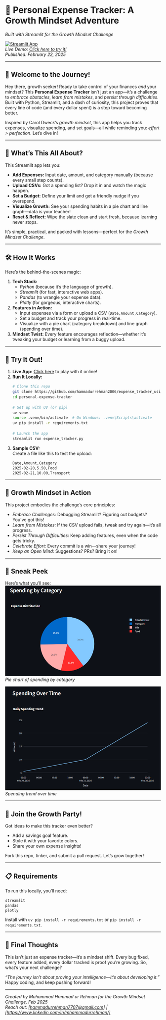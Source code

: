 # 🌱 Personal Expense Tracker: A Growth Mindset Adventure  
*Built with Streamlit for the Growth Mindset Challenge*  

[![Streamlit App](https://static.streamlit.io/badges/streamlit_badge_black_white.svg)](https://extrack.streamlit.app)  
*Live Demo: [Click here to try it!](https://extrack.streamlit.app)*  
*Published: February 22, 2025*  

---

## 🚀 Welcome to the Journey!  
Hey there, growth seeker! Ready to take control of your finances *and* your mindset? This **Personal Expense Tracker** isn’t just an app—it’s a challenge to *embrace obstacles*, *learn from mistakes*, and *persist through difficulties*. Built with Python, Streamlit, and a dash of curiosity, this project proves that every line of code (and every dollar spent) is a step toward becoming better.  

Inspired by Carol Dweck’s *growth mindset*, this app helps you track expenses, visualize spending, and set goals—all while reminding you: *effort > perfection*. Let’s dive in!

---

## 🌟 What’s This All About?  
This Streamlit app lets you:  
- **Add Expenses:** Input date, amount, and category manually (because every small step counts).  
- **Upload CSVs:** Got a spending list? Drop it in and watch the magic happen.  
- **Set a Budget:** Define your limit and get a friendly nudge if you overspend.  
- **Visualize Growth:** See your spending habits in a pie chart and line graph—data is your teacher!  
- **Reset & Reflect:** Wipe the slate clean and start fresh, because learning never stops.  

It’s simple, practical, and packed with lessons—perfect for the *Growth Mindset Challenge*.  

---

## 🛠️ How It Works  
Here’s the behind-the-scenes magic:  
1. **Tech Stack:**  
   - *Python* (because it’s the language of growth).  
   - *Streamlit* (for fast, interactive web apps).  
   - *Pandas* (to wrangle your expense data).  
   - *Plotly* (for gorgeous, interactive charts).  
2. **Features in Action:**  
   - Input expenses via a form or upload a CSV (`Date,Amount,Category`).  
   - Set a budget and track your progress in real-time.  
   - Visualize with a pie chart (category breakdown) and line graph (spending over time).  
3. **Mindset Twist:** Every feature encourages reflection—whether it’s tweaking your budget or learning from a buggy upload.  

---

## 🎯 Try It Out!  
1. **Live App:** [Click here](https://extrack.streamlit.app) to play with it online!  
2. **Run It Locally:**  
   ```bash
   # Clone this repo
   git clone https://github.com/hammadurrehman2006/expense_tracker_using_streamlit.git
   cd personal-expense-tracker
   
   # Set up with UV (or pip)
   uv venv
   source .venv/bin/activate  # On Windows: .venv\Scripts\activate
   uv pip install -r requirements.txt
   
   # Launch the app
   streamlit run expense_tracker.py
   ```
3. **Sample CSV:**  
   Create a file like this to test the upload:  
   ```
   Date,Amount,Category
   2025-02-20,5.50,Food
   2025-02-21,10.00,Transport
   ```

---

## 🌈 Growth Mindset in Action  
This project embodies the challenge’s core principles:  
- *Embrace Challenges:* Debugging Streamlit? Figuring out budgets? You’ve got this!  
- *Learn from Mistakes:* If the CSV upload fails, tweak and try again—it’s all progress.  
- *Persist Through Difficulties:* Keep adding features, even when the code gets tricky.  
- *Celebrate Effort:* Every commit is a win—share your journey!  
- *Keep an Open Mind:* Suggestions? PRs? Bring it on!  

---

## 📸 Sneak Peek  
Here’s what you’ll see:  
![Pie Chart](piechart.png)  
*Pie chart of spending by category*  

![Line Graph](linegraph.png)  
*Spending trend over time*  


---

## 🤝 Join the Growth Party!  
Got ideas to make this tracker even better?  
- Add a savings goal feature.  
- Style it with your favorite colors.  
- Share your own expense insights!  

Fork this repo, tinker, and submit a pull request. Let’s grow together!  

---

## 📋 Requirements  
To run this locally, you’ll need:  
```
streamlit
pandas
plotly
```
Install with `uv pip install -r requirements.txt` or `pip install -r requirements.txt`.

---

## 🌟 Final Thoughts  
This isn’t just an expense tracker—it’s a mindset shift. Every bug fixed, every feature added, every dollar tracked is proof you’re growing. So, what’s your next challenge?  

*“The journey isn’t about proving your intelligence—it’s about developing it.”*  
Happy coding, and keep pushing forward!  

---

*Created by Muhammad Hammad ur Rehman for the Growth Mindset Challenge, Feb 2025*  
*Reach out: [hammadurrehman7707@gmail.com] | [https://www.linkedin.com/in/mhammadurrehman/]*  

